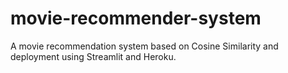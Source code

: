 # movie-recommender-system
A movie recommendation system based on Cosine Similarity and deployment using Streamlit and Heroku.
